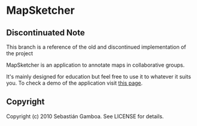 MapSketcher
===========

Discontinuated Note
-------------------

This branch is a reference of the old and discontinued implementation of the project


MapSketcher is an application to annotate maps in collaborative groups.

It's mainly designed for education but feel free to use it to whatever it suits you.
To check a demo of the application visit [this page](http://mapsketcher.sagmor.com).

Copyright
---------

Copyright (c) 2010 Sebastián Gamboa. See LICENSE for details.
